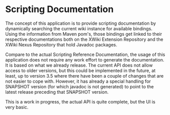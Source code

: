 Scripting Documentation
=======================

The concept of this application is to provide scripting documentation by dynamically searching the current wiki 
instance for available bindings. Using the information from Maven pom's, those bindings get linked to their respective
documentations both on the XWiki Extension Repository and the XWiki Nexus Repository that hold Javadoc packages.

Compare to the actual Scripting Reference Documentation, the usage of this application does not require any work
effort to generate the documentation. It is based on what we already release. The current API does not allow access 
to older versions, but this could be implemented in the future, at least, up to version 3.5 where there have been a
couple of changes that are not easier to cope with.
However, it has already a special handling for SNAPSHOT version (for which javadoc is not generated) to point to the
latest release preceding that SNAPSHOT version.

This is a work in progress, the actual API is quite complete, but the UI is very basic.
